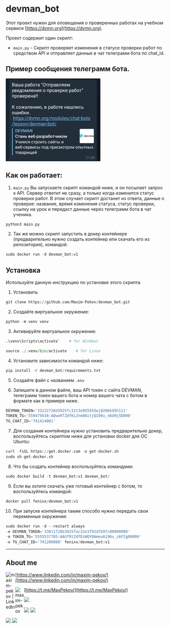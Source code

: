 # devman_bot

Этот проект нужен для оповещения о проверенных работах на учебном сервисе [https://dvmn.org](https://dvmn.org). 

Проект содержит один скрипт:
* `main.py` - Скрипт проверяет изменения в статусе проверки работ по средством API и отправляет данные в чат телеграмм бота по chat_id.
## Пример сообщения телеграмм бота.

<img src="static/111.jpg" width="300">

## Как он работает:

1. `main.py`
   Вы запускаете скрипт командой ниже, и он посылает запрос к API. Сервер ответит не сразу, 
   а только когда изменится статус проверки работ. В этом случает скрипт достанет из ответа, данные о проверке: 
   название, время изменения статуса, статус проверки, ссылку на урок и передаст данные через телеграмм бота в чат 
   ученика.

```python
python3 main.py
```

2. Так же можно скрипт запустить в докер контейнере (предварительно нужно 
   создать контейнер или скачать его из репозитория), командой:

```python
sudo docker run -d devman_bot:v1
```

## Установка

Используйте данную инструкцию по установке этого скрипта

1. Установить

```python
git clone https://github.com/Maxim-Pekov/devman_bot.git
```

2. Создайте виртуальное окружение:

```python
python -m venv venv
```

3. Активируйте виртуальное окружение:
```python
.\venv\Scripts\activate`    # for Windows
```
```python
source ./.venv/bin/activate    # for Linux
```

4. Установите зависимости командой ниже:
```python
pip install -r devman_bot/requirements.txt
```

5. Создайте файл с названием `.env`

6. Запишите в данном файле, ваш API токен с сайта DEVMAN, телеграмм токен 
   вашего бота и номер вашего чата с ботом в формате 
   как в примере ниже.
```python
DEVMAN_TOKEN='33222728d3925fc31t3e955555wj8206k95h111'
TOKEN_TG='559475638:AQweRTZdfKiJnm0AitjQ196u_n6GHjSD000'
TG_CHAT_ID='741414001'
```
7. Для создания контейнера нужно установить предварительно докер, 
   воспользуйтесь скриптом ниже для установки docker для ОС Ubuntu:

```python
curl -fsSL https://get.docker.com -o get-docker.sh
sudo sh get-docker.sh
```

8. Что бы создать контейнер воспользуйтесь командами:

```python
sudo docker build -t devman_bot:v1 devman_bot/
```

9. Если вы хотите скачать уже готовый контейнер с ботом, то воспользуйтесь 
   командой:

```python
docker pull fenixx/devman_bot:v1
```

10. При запуске контейнера таким способо нужно передать свои переменные 
    окружения:

```python
sudo docker run -d --restart always 
-e DEVMAN_TOKEN='33811728b3925fac31e3f92d7b9fc00000000' 
-e TOKEN_TG='5555537785:AAGfRtZdfDiWQY0AmeuA196u_z6FIg00000' 
-e TG_CHAT_ID='741200000' fenixx/devman_bot:v1
```

---

## About me

[<img align="left" alt="maxim-pekov | LinkedIn" width="30px" src="https://img.icons8.com/color/48/000000/linkedin-circled--v3.png" />https://www.linkedin.com/in/maxim-pekov/](https://www.linkedin.com/in/maxim-pekov/)
</br>

[<img align="left" alt="maxim-pekov" width="28px" src="https://upload.wikimedia.org/wikipedia/commons/5/5c/Telegram_Messenger.png" />https://t.me/MaxPekov/](https://t.me/MaxPekov/)
</br>

[//]: # (Карточка профиля: )
![](https://github-profile-summary-cards.vercel.app/api/cards/profile-details?username=Maxim-Pekov&theme=solarized_dark)

[//]: # (Статистика языков в коммитах:)

[//]: # (Статистика языков в репозиториях:)
![](https://github-profile-summary-cards.vercel.app/api/cards/most-commit-language?username=Maxim-Pekov&theme=solarized_dark)
![](https://github-profile-summary-cards.vercel.app/api/cards/repos-per-language?username=Maxim-Pekov&theme=solarized_dark)


[//]: # (Статистика профиля:)

[//]: # (Данные по коммитам за сутки:)
![](https://github-profile-summary-cards.vercel.app/api/cards/stats?username=Maxim-Pekov&theme=solarized_dark)
![](https://github-profile-summary-cards.vercel.app/api/cards/productive-time?username=Maxim-Pekov&theme=solarized_dark)

[//]: # ([![trophy]&#40;https://github-profile-trophy.vercel.app/?username=Maxim-Pekov&#41;]&#40;https://github.com/ryo-ma/github-profile-trophy&#41;)

